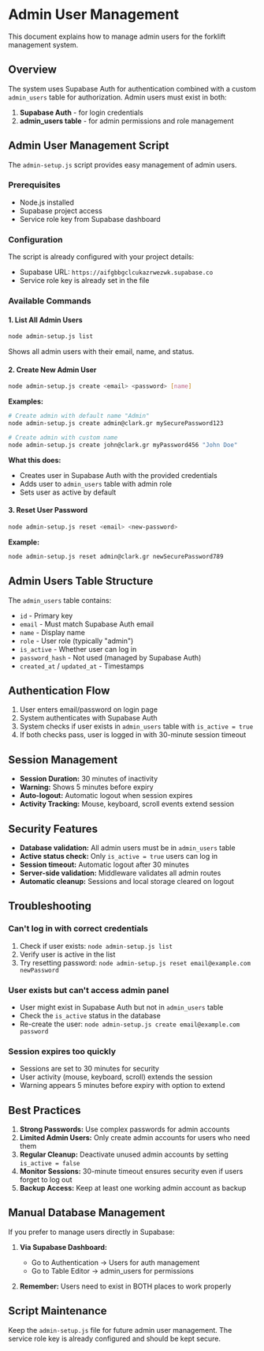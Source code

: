 # Admin User Management

This document explains how to manage admin users for the forklift management system.

## Overview

The system uses Supabase Auth for authentication combined with a custom `admin_users` table for authorization. Admin users must exist in both:
1. **Supabase Auth** - for login credentials
2. **admin_users table** - for admin permissions and role management

## Admin User Management Script

The `admin-setup.js` script provides easy management of admin users.

### Prerequisites

- Node.js installed
- Supabase project access
- Service role key from Supabase dashboard

### Configuration

The script is already configured with your project details:
- Supabase URL: `https://aifgbbgclcukazrwezwk.supabase.co`
- Service role key is already set in the file

### Available Commands

#### 1. List All Admin Users
```bash
node admin-setup.js list
```
Shows all admin users with their email, name, and status.

#### 2. Create New Admin User
```bash
node admin-setup.js create <email> <password> [name]
```

**Examples:**
```bash
# Create admin with default name "Admin"
node admin-setup.js create admin@clark.gr mySecurePassword123

# Create admin with custom name
node admin-setup.js create john@clark.gr myPassword456 "John Doe"
```

**What this does:**
- Creates user in Supabase Auth with the provided credentials
- Adds user to `admin_users` table with admin role
- Sets user as active by default

#### 3. Reset User Password
```bash
node admin-setup.js reset <email> <new-password>
```

**Example:**
```bash
node admin-setup.js reset admin@clark.gr newSecurePassword789
```

## Admin Users Table Structure

The `admin_users` table contains:
- `id` - Primary key
- `email` - Must match Supabase Auth email
- `name` - Display name
- `role` - User role (typically "admin")
- `is_active` - Whether user can log in
- `password_hash` - Not used (managed by Supabase Auth)
- `created_at` / `updated_at` - Timestamps

## Authentication Flow

1. User enters email/password on login page
2. System authenticates with Supabase Auth
3. System checks if user exists in `admin_users` table with `is_active = true`
4. If both checks pass, user is logged in with 30-minute session timeout

## Session Management

- **Session Duration:** 30 minutes of inactivity
- **Warning:** Shows 5 minutes before expiry
- **Auto-logout:** Automatic logout when session expires
- **Activity Tracking:** Mouse, keyboard, scroll events extend session

## Security Features

- **Database validation:** All admin users must be in `admin_users` table
- **Active status check:** Only `is_active = true` users can log in
- **Session timeout:** Automatic logout after 30 minutes
- **Server-side validation:** Middleware validates all admin routes
- **Automatic cleanup:** Sessions and local storage cleared on logout

## Troubleshooting

### Can't log in with correct credentials
1. Check if user exists: `node admin-setup.js list`
2. Verify user is active in the list
3. Try resetting password: `node admin-setup.js reset email@example.com newPassword`

### User exists but can't access admin panel
- User might exist in Supabase Auth but not in `admin_users` table
- Check the `is_active` status in the database
- Re-create the user: `node admin-setup.js create email@example.com password`

### Session expires too quickly
- Sessions are set to 30 minutes for security
- User activity (mouse, keyboard, scroll) extends the session
- Warning appears 5 minutes before expiry with option to extend

## Best Practices

1. **Strong Passwords:** Use complex passwords for admin accounts
2. **Limited Admin Users:** Only create admin accounts for users who need them
3. **Regular Cleanup:** Deactivate unused admin accounts by setting `is_active = false`
4. **Monitor Sessions:** 30-minute timeout ensures security even if users forget to log out
5. **Backup Access:** Keep at least one working admin account as backup

## Manual Database Management

If you prefer to manage users directly in Supabase:

1. **Via Supabase Dashboard:**
   - Go to Authentication → Users for auth management
   - Go to Table Editor → admin_users for permissions

2. **Remember:** Users need to exist in BOTH places to work properly

## Script Maintenance

Keep the `admin-setup.js` file for future admin user management. The service role key is already configured and should be kept secure.